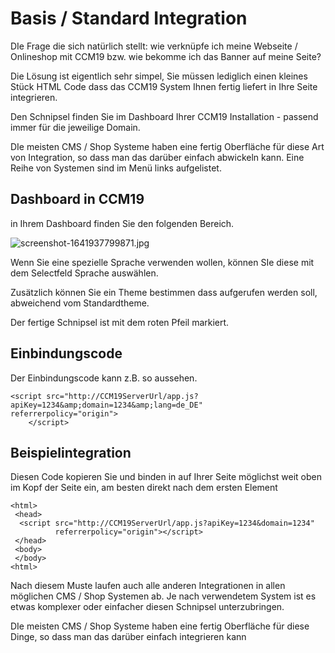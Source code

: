 # Basis / Standard Integration

DIe Frage die sich natürlich stellt: wie verknüpfe ich meine Webseite / Onlineshop mit CCM19 bzw. wie bekomme ich das Banner auf meine Seite?

Die Lösung ist eigentlich sehr simpel, Sie müssen lediglich einen kleines Stück HTML Code dass das CCM19 System Ihnen fertig liefert in Ihre Seite integrieren.

Den Schnipsel finden Sie im Dashboard Ihrer CCM19 Installation - passend immer für die jeweilige Domain.

DIe meisten CMS / Shop Systeme haben eine fertig Oberfläche für diese Art von Integration, so dass man das darüber einfach abwickeln kann. Eine Reihe von Systemen sind im Menü links aufgelistet.

## Dashboard in CCM19

in Ihrem Dashboard finden Sie den folgenden Bereich.

![screenshot-1641937799871.jpg](../../assets/screenshot-1641937799871.jpg)

Wenn Sie eine spezielle Sprache verwenden wollen, können SIe diese mit dem Selectfeld Sprache auswählen.

Zusätzlich können Sie ein Theme bestimmen dass aufgerufen werden soll, abweichend vom Standardtheme.

Der fertige Schnipsel ist mit dem roten Pfeil markiert.

## Einbindungscode

Der Einbindungscode kann z.B. so aussehen.

```
<script src="http://CCM19ServerUrl/app.js?apiKey=1234&amp;domain=1234&amp;lang=de_DE" 
referrerpolicy="origin">
    </script>
```

## Beispielintegration

Diesen Code kopieren Sie und binden in auf Ihrer Seite möglichst weit oben im Kopf der Seite ein, am besten direkt nach dem ersten Element

```
<html>
 <head>
  <script src="http://CCM19ServerUrl/app.js?apiKey=1234&domain=1234" 
          referrerpolicy="origin"></script>
 </head>
 <body>
 </body>
<html>    
```

Nach diesem Muste laufen auch alle anderen Integrationen in allen möglichen CMS / Shop Systemen ab. Je nach verwendetem System ist es etwas komplexer oder einfacher diesen Schnipsel unterzubringen.

DIe meisten CMS / Shop Systeme haben eine fertig Oberfläche für diese Dinge, so dass man das darüber einfach integrieren kann
